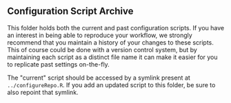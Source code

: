 ## Configuration Script Archive

This folder holds both the current and past configuration scripts. If
you have an interest in being able to reproduce your workflow, we
strongly recommend that you maintain a history of your changes to
these scripts. This of course could be done with a version control
system, but by maintaining each script as a distinct file name it can
make it easier for you to replicate past settings on-the-fly.

The "current" script should be accessed by a symlink present at
`../configureRepo.R`. If you add an updated script to this folder, be
sure to also repoint that symlink.